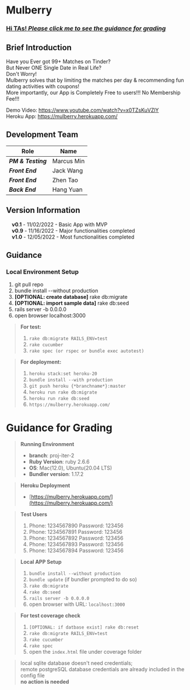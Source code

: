 # Mulberry


### [**Hi TAs!** _Please click me to see the guidance for grading_](#guidance-for-grading)


## Brief Introduction

Have you Ever got 99+ Matches on Tinder?  
But Never ONE Single Date in Real Life?  
Don't Worry!  
Mulberry solves that by limiting the matches per day & recommending fun dating activities with coupons!  
More importantly, our App is Completely Free to users!!! No Membership Fee!!!  
  
Demo Video: https://www.youtube.com/watch?v=x0TZsKuVZlY  
Heroku App: https://mulberry.herokuapp.com/

## Development Team

| Role                      | Name               |
|---------------------------|--------------------|
| ***PM & Testing***        | Marcus Min         |
| ***Front End***           | Jack Wang          |
| ***Front End***           | Zhen Tao           |
| ***Back End***            | Hang Yuan          |


## Version Information

&nbsp;&nbsp;&nbsp;&nbsp;**v0.1** - 11/02/2022 - Basic App with MVP  
&nbsp;&nbsp;&nbsp;&nbsp;**v0.9** - 11/16/2022 - Major functionalities completed  
&nbsp;&nbsp;&nbsp;&nbsp;**v1.0** - 12/05/2022 - Most functionalities completed

## Guidance
### Local Environment Setup
1. git pull repo
2. bundle install --without production
3. **[OPTIONAL: create database]** rake db:migrate
4. **[OPTIONAL: import sample data]** rake db:seed
5. rails server -b 0.0.0.0 
6. open browser localhost:3000

> **For test:**  
> 1. `rake db:migrate RAILS_ENV=test`   
> 2. `rake cucumber`
> 3. `rake spec (or rspec or bundle exec autotest)`  
  
> **For deployment:**  
> 1. `heroku stack:set heroku-20`  
> 2. `bundle install --with production`
> 3. `git push heroku {*branchname*}:master`  
> 4. `heroku run rake db:migrate`  
> 5. `heroku run rake db:seed`  
> 6. `https://mulberry.herokuapp.com/`


# Guidance for Grading
> **Running Environment**
> * **branch**: proj-iter-2
> * **Ruby Version**: ruby 2.6.6
> * **OS**: Mac(12.0), Ubuntu(20.04 LTS)
> * **Bundler version**: 1.17.2

> **Heroku Deployment**  
> * [https://mulberry.herokuapp.com/](https://mulberry.herokuapp.com/)

> **Test Users**  
> 1. Phone: 1234567890 Password: 123456
> 2. Phone: 1234567891 Password: 123456
> 3. Phone: 1234567892 Password: 123456
> 4. Phone: 1234567893 Password: 123456
> 5. Phone: 1234567894 Password: 123456

> **Local APP Setup**
> 1. `bundle install --without production`
> 2. `bundle update` (if bundler prompted to do so)
> 3. `rake db:migrate`
> 4. `rake db:seed`
> 5. `rails server -b 0.0.0.0`
> 6. open browser with URL: `localhost:3000`

> **For test coverage check**
> 1. `[OPTIONAL: if datbase exist] rake db:reset`
> 2. `rake db:migrate RAILS_ENV=test`   
> 3. `rake cucumber`
> 4. `rake spec`
> 5. open the `index.html` file under coverage folder

>
> local sqlite database doesn't need credentials;  
> remote postgreSQL database credentials are already included in the config file  
> **no action is needed**
>
